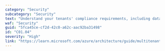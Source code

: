 ```yaml
---
category: "Security"
subcategory: "Security"
text: "Understand your tenants' compliance requirements, including data residency and any compliance or regulatory standards that they require you to meet."
waf: "Security"
guid: "5fca45ce-cf2d-42c0-a62c-aac92ba31498"
id: "C01.04"
severity: "High"
link: "https://learn.microsoft.com/azure/architecture/guide/multitenant/approaches/governance-compliance"
---
```

